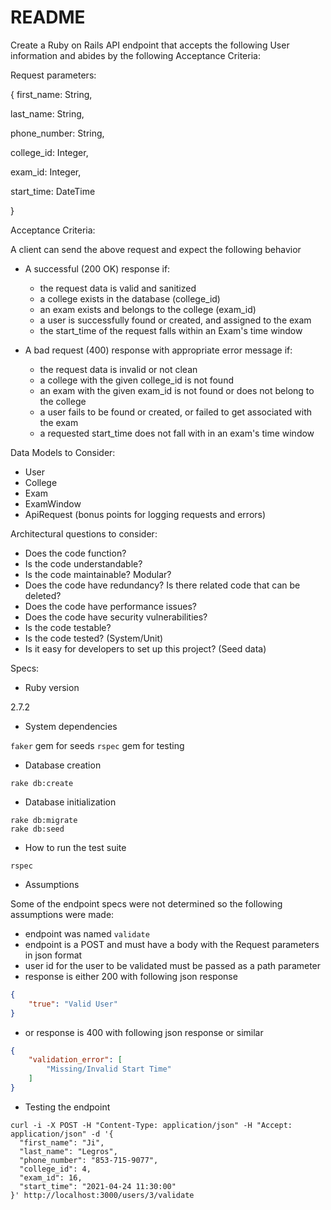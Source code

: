 # README
Create a Ruby on Rails API endpoint that accepts the following User information and abides by the following Acceptance Criteria:

Request parameters:

{
  first_name: String,

  last_name: String,
  
  phone_number: String,
  
  college_id: Integer,
  
  exam_id: Integer,
  
  start_time: DateTime

}

Acceptance Criteria:

A client can send the above request and expect the following behavior

* A successful (200 OK) response if:
    * the request data is valid and sanitized
    * a college exists in the database (college_id)
    * an exam exists and belongs to the college (exam_id)
    * a user is successfully found or created, and assigned to the exam
    * the start_time of the request falls within an Exam's time window

* A bad request (400) response with appropriate error message if:
    * the request data is invalid or not clean
    * a college with the given college_id is not found
    * an exam with the given exam_id is not found or does not belong to the college
    * a user fails to be found or created, or failed to get associated with the exam
    * a requested start_time does not fall with in an exam's time window

Data Models to Consider:

* User
* College
* Exam
* ExamWindow
* ApiRequest (bonus points for logging requests and errors)


Architectural questions to consider:

* Does the code function?
* Is the code understandable?
* Is the code maintainable? Modular?
* Does the code have redundancy? Is there related code that can be deleted?
* Does the code have performance issues?
* Does the code have security vulnerabilities?
* Is the code testable?
* Is the code tested? (System/Unit)
* Is it easy for developers to set up this project? (Seed data)

Specs:

* Ruby version

2.7.2

* System dependencies

`faker` gem for seeds
`rspec` gem for testing

* Database creation

```shell
rake db:create
```

* Database initialization

```shell
rake db:migrate
rake db:seed
```

* How to run the test suite

```shell
rspec
```

* Assumptions

Some of the endpoint specs were not determined so the following assumptions were made:

* endpoint was named `validate`
* endpoint is a POST and must have a body with the Request parameters in json format
* user id for the user to be validated must be passed as a path parameter
* response is either 200 with following json response
```json
{
    "true": "Valid User"
}
```
* or response is 400 with following json response or similar 
```json
{
    "validation_error": [
        "Missing/Invalid Start Time"
    ]
}
```

* Testing the endpoint
```shell
curl -i -X POST -H "Content-Type: application/json" -H "Accept: application/json" -d '{
  "first_name": "Ji",
  "last_name": "Legros",
  "phone_number": "853-715-9077",
  "college_id": 4,
  "exam_id": 16,
  "start_time": "2021-04-24 11:30:00"
}' http://localhost:3000/users/3/validate
```
